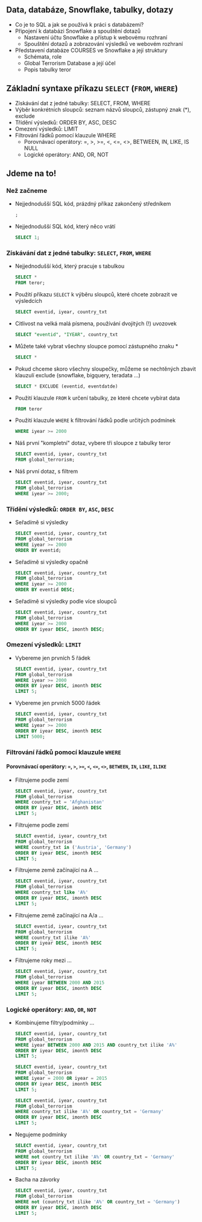 ## Data, databáze, Snowflake, tabulky, dotazy
- Co je to SQL a jak se používá k práci s databázemi?
- Připojení k databázi Snowflake a spouštění dotazů
    - Nastavení účtu Snowflake a přístup k webovému rozhraní
    - Spouštění dotazů a zobrazování výsledků ve webovém rozhraní
- Představení databáze COURSES ve Snowflake a její struktury
    - Schémata, role
    - Global Terrorism Database a její účel
    - Popis tabulky teror
## Základní syntaxe příkazu `SELECT` (`FROM`, `WHERE`)
- Získávání dat z jedné tabulky: SELECT, FROM, WHERE
- Výběr konkrétních sloupců: seznam názvů sloupců, zástupný znak (*), exclude
- Třídění výsledků: ORDER BY, ASC, DESC
- Omezení výsledků: LIMIT
- Filtrování řádků pomocí klauzule WHERE
    - Porovnávací operátory: =, >, >=, <, <=, <>, BETWEEN, IN, LIKE, IS NULL
    - Logické operátory: AND, OR, NOT

## Jdeme na to!
### Než začneme
- Nejjednodušší SQL kód, prázdný příkaz zakončený středníkem
    ```sql
    ;
    ```
- Nejjednodušší SQL kód, který něco vrátí
    ```sql
    SELECT 1;
    ```
### Získávání dat z jedné tabulky: `SELECT`, `FROM`, `WHERE`
- Nejjednodušší kód, který pracuje s tabulkou
    ```sql
    SELECT *
    FROM teror;
    ```
- Použití příkazu `SELECT` k výběru sloupců, které chcete zobrazit ve výsledcích
    ```sql
    SELECT eventid, iyear, country_txt
    ```
- Citlivost na velká malá písmena, používání dvojitých (!) uvozovek
    ```sql
    SELECT "eventid", "IYEAR", country_txt
    ```
- Můžete také vybrat všechny sloupce pomocí zástupného znaku *
    ```sql
    SELECT *
    ```
- Pokud chceme skoro všechny sloupečky, můžeme se nechtěných zbavit klauzulí exclude (snowflake, bigquery, teradata ...)
    ```sql
    SELECT * EXCLUDE (eventid, eventdatde)
    ```
- Použití klauzule `FROM` k určení tabulky, ze které chcete vybírat data
    ```sql
    FROM teror
    ```
- Použití klauzule `WHERE` k filtrování řádků podle určitých podmínek
    ```sql
    WHERE iyear >= 2000
    ```
- Náš první "kompletní" dotaz, vybere tři sloupce z tabulky teror
    ```sql
    SELECT eventid, iyear, country_txt
    FROM global_terrorism;
    ```
- Náš první dotaz, s filtrem
    ```sql
    SELECT eventid, iyear, country_txt
    FROM global_terrorism
    WHERE iyear >= 2000;
    ```
### Třídění výsledků: `ORDER BY`, `ASC`, `DESC`
- Seřadímě si výsledky
    ```sql
    SELECT eventid, iyear, country_txt
    FROM global_terrorism
    WHERE iyear >= 2000
    ORDER BY eventid;
    ```
- Seřadímě si výsledky opačně
    ```sql
    SELECT eventid, iyear, country_txt
    FROM global_terrorism
    WHERE iyear >= 2000
    ORDER BY eventid DESC;
    ```
- Seřadímě si výsledky podle více sloupců
    ```sql
    SELECT eventid, iyear, country_txt
    FROM global_terrorism
    WHERE iyear >= 2000
    ORDER BY iyear DESC, imonth DESC;
    ```
### Omezení výsledků: `LIMIT`
- Vybereme jen prvních 5 řádek
    ```sql
    SELECT eventid, iyear, country_txt
    FROM global_terrorism
    WHERE iyear >= 2000
    ORDER BY iyear DESC, imonth DESC
    LIMIT 5;
    ```
- Vybereme jen prvních 5000 řádek
    ```sql
    SELECT eventid, iyear, country_txt
    FROM global_terrorism
    WHERE iyear >= 2000
    ORDER BY iyear DESC, imonth DESC
    LIMIT 5000;
    ```

### Filtrování řádků pomocí klauzule `WHERE`
#### Porovnávací operátory: `=`, `>`, `>=`, `<`, `<=`, `<>`, `BETWEEN`, `IN`, `LIKE`, `ILIKE`
- Filtrujeme podle zemí
    ```sql
    SELECT eventid, iyear, country_txt
    FROM global_terrorism
    WHERE country_txt = 'Afghanistan'
    ORDER BY iyear DESC, imonth DESC
    LIMIT 5;
    ```
- Filtrujeme podle zemí
    ```sql
    SELECT eventid, iyear, country_txt
    FROM global_terrorism
    WHERE country_txt in ('Austria', 'Germany')
    ORDER BY iyear DESC, imonth DESC
    LIMIT 5;
    ```
- Filtrujeme země začínající na A ...
    ```sql
    SELECT eventid, iyear, country_txt
    FROM global_terrorism
    WHERE country_txt like 'A%'
    ORDER BY iyear DESC, imonth DESC
    LIMIT 5;
    ```
- Filtrujeme země začínající na A/a ...
    ```sql
    SELECT eventid, iyear, country_txt
    FROM global_terrorism
    WHERE country_txt ilike 'A%'
    ORDER BY iyear DESC, imonth DESC
    LIMIT 5;
    ```
- Filtrujeme roky mezi ...
    ```sql
    SELECT eventid, iyear, country_txt
    FROM global_terrorism
    WHERE iyear BETWEEN 2000 AND 2015
    ORDER BY iyear DESC, imonth DESC
    LIMIT 5;
    ```
### Logické operátory: `AND`, `OR`, `NOT`
- Kombinujeme filtry/podmínky ...
    ```sql
    SELECT eventid, iyear, country_txt
    FROM global_terrorism
    WHERE iyear BETWEEN 2000 AND 2015 AND country_txt ilike 'A%'
    ORDER BY iyear DESC, imonth DESC
    LIMIT 5;
    ```
    ```sql
    SELECT eventid, iyear, country_txt
    FROM global_terrorism
    WHERE iyear = 2000 OR iyear = 2015
    ORDER BY iyear DESC, imonth DESC
    LIMIT 5;
    ```
    ```sql
    SELECT eventid, iyear, country_txt
    FROM global_terrorism
    WHERE country_txt ilike 'A%' OR country_txt = 'Germany'
    ORDER BY iyear DESC, imonth DESC
    LIMIT 5;
    ```
- Negujeme podmínky
    ```sql
    SELECT eventid, iyear, country_txt
    FROM global_terrorism
    WHERE not country_txt ilike 'A%' OR country_txt = 'Germany'
    ORDER BY iyear DESC, imonth DESC
    LIMIT 5;
    ```
- Bacha na závorky
    ```sql
    SELECT eventid, iyear, country_txt
    FROM global_terrorism
    WHERE not (country_txt ilike 'A%' OR country_txt = 'Germany')
    ORDER BY iyear DESC, imonth DESC
    LIMIT 5;
    ```
